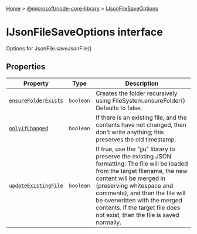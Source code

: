 [Home](./index) &gt; [@microsoft/node-core-library](./node-core-library.md) &gt; [IJsonFileSaveOptions](./node-core-library.ijsonfilesaveoptions.md)

# IJsonFileSaveOptions interface

Options for JsonFile.saveJsonFile()

## Properties

|  Property | Type | Description |
|  --- | --- | --- |
|  [`ensureFolderExists`](./node-core-library.ijsonfilesaveoptions.ensurefolderexists.md) | `boolean` | Creates the folder recursively using FileSystem.ensureFolder() Defaults to false. |
|  [`onlyIfChanged`](./node-core-library.ijsonfilesaveoptions.onlyifchanged.md) | `boolean` | If there is an existing file, and the contents have not changed, then don't write anything; this preserves the old timestamp. |
|  [`updateExistingFile`](./node-core-library.ijsonfilesaveoptions.updateexistingfile.md) | `boolean` | If true, use the "jju" library to preserve the existing JSON formatting: The file will be loaded from the target filename, the new content will be merged in (preserving whitespace and comments), and then the file will be overwritten with the merged contents. If the target file does not exist, then the file is saved normally. |

